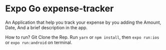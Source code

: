 #  Expo Go expense-tracker

An Application that help you track your expense by you adding the Amount, Date, And a brief description in the app. 

How to run?
Git Clone the Rep.
Run ```yarn``` or ```npm install```, then ```expo run:ios``` or ```expo run:android``` on terminal.



